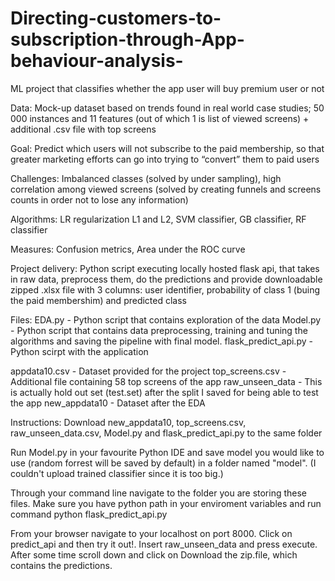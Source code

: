 # Directing-customers-to-subscription-through-App-behaviour-analysis-
ML project that classifies whether the app user will buy premium user or not

Data: Mock-up dataset based on trends found in real world case studies; 50 000 instances and 11 features (out of which 1 is list of viewed screens) + additional .csv file with top screens

Goal: Predict which users will not subscribe to the paid membership, so that greater marketing efforts can go into trying to “convert” them to paid users

Challenges: Imbalanced classes (solved by under sampling), high correlation among viewed screens (solved by creating funnels and screens counts in order not to lose any information) 

Algorithms: LR regularization L1 and L2, SVM classifier, GB classifier, RF classifier

Measures: Confusion metrics, Area under the ROC curve

Project delivery: Python script executing locally hosted flask api, that takes in raw data, preprocess them, do the predictions and provide downloadable zipped .xlsx file with 3 columns: user identifier, probability of class 1 (buing the paid membershim) and predicted class


Files:
EDA.py - Python script that contains exploration of the data
Model.py - Python script that contains data preprocessing, training and tuning the algorithms and saving the pipeline with final model.
flask_predict_api.py - Python scirpt with the application

appdata10.csv - Dataset provided for the project
top_screens.csv - Additional file containing 58 top screens of the app
raw_unseen_data - This is actually hold out set (test.set) after the split I saved for being able to test the app
new_appdata10 - Dataset after the EDA

Instructions:
Download new_appdata10, top_screens.csv, raw_unseen_data.csv, Model.py and flask_predict_api.py to the same folder 

Run Model.py in your favourite Python IDE and save model you would like to use (random forrest will be saved by default) in a folder named "model". (I couldn't upload trained classifier since it is too big.)


Through your command line navigate to the folder you are storing these files. Make sure you have python path in your enviroment variables and run command python flask_predict_api.py  

From your browser navigate to your localhost on port 8000. Click on predict_api and then try it out!.
Insert raw_unseen_data and press execute.
After some time scroll down and click on Download the zip.file, which contains the predictions.


